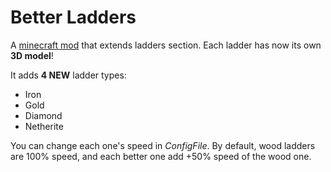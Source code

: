 # Better Ladders

A [minecraft mod](https://www.curseforge.com/minecraft/mc-mods/better-ladders) that extends ladders section.
Each ladder has now its own **3D model**!

It adds **4 NEW** ladder types:
* Iron
* Gold
* Diamond
* Netherite

You can change each one's speed in *ConfigFile*. By default, wood ladders are 100% speed, and each better one add +50%
speed of the wood one.
